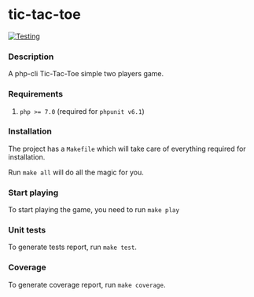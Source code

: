 # tic-tac-toe

[![Testing](https://github.com/mnsami/tic-tac-toe/actions/workflows/main.yml/badge.svg)](https://github.com/mnsami/tic-tac-toe/actions/workflows/main.yml)

### Description

A php-cli Tic-Tac-Toe simple two players game.

### Requirements

1. `php >= 7.0` (required for `phpunit v6.1`)

### Installation

The project has a `Makefile` which will take care of everything required for installation.

Run `make all` will do all the magic for you.

### Start playing

To start playing the game, you need to run `make play`

### Unit tests

To generate tests report, run `make test`.

### Coverage

To generate coverage report, run `make coverage`.
